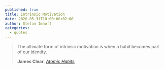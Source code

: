 ```yaml
---
published: true
title: Intrinsic Motivation
date: 2020-05-31T18:00:00+02:00
author: Stefan Imhoff
categories:
  - quotes
---
```


> The ultimate form of intrinsic motivation is when a habit becomes part of our identity.
>
> **James Clear**, _[Atomic Habits](http://www.amazon.de/gp/product/1847941834?ie=UTF8&tag=stefanimhoffde-21&linkCode=as2&camp=1638&creative=6742&creativeASIN=1847941834)_
